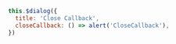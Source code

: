 ```javascript
this.$dialog({
  title: 'Close Callback',
  closeCallback: () => alert('CloseCallback'),
})
```